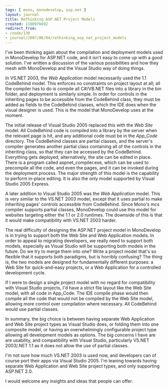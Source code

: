 ```yaml
---
tags: [ mono, monodevelop, asp.net ]
layout: journal
title: Rethinking ASP.NET Project Models
created: 1180976692
redirect_from:
- /node/130
- journal/2007/06/04/rethinking_asp_net_project_models
---
```

I've been thinking again about the compilation and deployment models used in
MonoDevelop for ASP.NET code, and it isn't easy to come up with a good solution.
I've written a discussion of the various possibilities and how they mesh with
MonoDevelop and the Visual Studio way of doing things.<!--break-->

In VS.NET 2003, the _Web Application_ model necessarily used the 1.1 CodeBehind
model. This enforces no constraints on project layout at all; all the compiler
has to do is compile all C#/VB.NET files into a library in the bin folder, and
deployment is similarly simple. In order for controls in the inheriting pages to
be accessible from the CodeBehind class, they must be added as fields to the
CodeBehind classes, which the IDE does when the visual designer is used. This is
the model that MonoDevelop uses at the moment.

The initial release of Visual Studio 2005 replaced this with the _Web Site_
model. All CodeBehind code is compiled into a library by the server when the
relevant page is hit, and any additional code must be in the _App_Code_
directory. The CodeBehind classes are partial classes, and the server's compiler
generates another partial class containing all of the controls in the inheriting
class, so that they can be accessed by the CodeBehind. Everything gets deployed;
alternatively, the site can be edited in place. There is a program called
aspnet_compiler.exe, which can be used to precompile all the code, and even the
pages, and it can be invoked during the deployment process. The major strength
of this model is the capability to perform in-place editing. It is also the only
model supported by Visual Studio 2005 Express.

A later addition to Visual Studio 2005 was the _Web Application_ model. This is
very similar to the VS.NET 2003 model, except that it uses partial to make
inheriting pages' controls accessible from CodeBehind. Since Mono's mcs compiler
supports partial classes, MonoDevelop could use this model for websites
targeting either the 1.1 or 2.0 runtimes. The downside of this is that it would
make compatibility with VS.NET 2003 harder.

The real difficulty of designing the ASP.NET project model in MonoDevelop is in
trying to support both the Web Site and Web Application models. In order to
appeal to migrating developers, we really need to support both models,
especially as Visual Studio will be supporting both models in the future. Do we
try to merge them into one? Write a project model that's so flexible that it
supports both paradigms, but is horribly confusing? The thing is, the two models
are designed for fundamentally different purposes: a Web Site for quick-and-easy
projects, or a Web Application for a controlled development cycle.

If I were to design a single project model with no regard for compatibility with
Visual Studio projects, I'd have a strict file layout like the Web Site model,
with all code in App_Code. The IDE compile phase would then compile all the code
that would not be compiled by the Web Site model, allowing more control over
compilation where necessary. All CodeBehind would use partial classes.

In summary, the big choice is between having separate Web Application and Web
Site project types as Visual Studio does, or folding them into one composite
model, or having an overwhelmingly configurable project type allowing all
development models as options. The big concerns I have are are usability, and
compatibility with Visual Studio, particularly VS.NET 2003/.NET 1.1 as it does
not allow the use of partial classes.

I'm not sure how much VS.NET 2003 is used now, and developers can of course port
their apps via Visual Studio 2005. I'm leaning towards having separate Web
Application and Web Site project types, and only supporting ASP.NET 2.0.

I would welcome any insights and ideas that people can offer.
